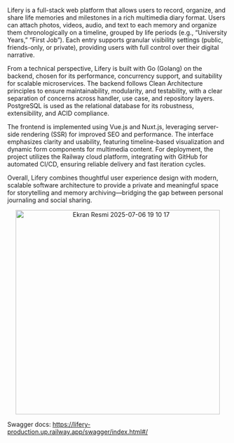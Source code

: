 Lifery is a full-stack web platform that allows users to record, organize, and share life memories and milestones in a rich multimedia diary format. Users can attach photos, videos, audio, and text to each memory and organize them chronologically on a timeline, grouped by life periods (e.g., “University Years,” “First Job”). Each entry supports granular visibility settings (public, friends-only, or private), providing users with full control over their digital narrative.

From a technical perspective, Lifery is built with Go (Golang) on the backend, chosen for its performance, concurrency support, and suitability for scalable microservices. The backend follows Clean Architecture principles to ensure maintainability, modularity, and testability, with a clear separation of concerns across handler, use case, and repository layers. PostgreSQL is used as the relational database for its robustness, extensibility, and ACID compliance.

The frontend is implemented using Vue.js and Nuxt.js, leveraging server-side rendering (SSR) for improved SEO and performance. The interface emphasizes clarity and usability, featuring timeline-based visualization and dynamic form components for multimedia content. For deployment, the project utilizes the Railway cloud platform, integrating with GitHub for automated CI/CD, ensuring reliable delivery and fast iteration cycles.

Overall, Lifery combines thoughtful user experience design with modern, scalable software architecture to provide a private and meaningful space for storytelling and memory archiving—bridging the gap between personal journaling and social sharing.

<div style="text-align: center;">
<img width="466" alt="Ekran Resmi 2025-07-06 19 10 17" src="https://github.com/user-attachments/assets/4ee1a138-0c73-4cf3-8180-93db9b412401" />
</div>

Swagger docs: https://lifery-production.up.railway.app/swagger/index.html#/

